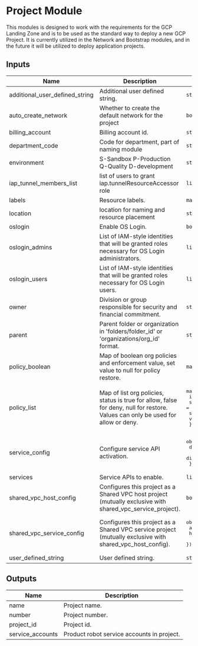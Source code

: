 # Project Module
This modules is designed to work with the requirements for the GCP Landing
Zone and is to be used as the standard way to deploy a new GCP Project.
It is currently utilized in the Network and Bootstrap modules, and in 
the future it will be utilized to deploy application projects.

<!-- BEGINNING OF PRE-COMMIT-TERRAFORM DOCS HOOK -->
## Inputs

| Name | Description | Type | Default | Required |
|------|-------------|------|---------|:--------:|
| additional\_user\_defined\_string | Additional user defined string. | `string` | `""` | no |
| auto\_create\_network | Whether to create the default network for the project | `bool` | `false` | no |
| billing\_account | Billing account id. | `string` | `null` | no |
| department\_code | Code for department, part of naming module | `string` | n/a | yes |
| environment | S-Sandbox P-Production Q-Quality D-development | `string` | n/a | yes |
| iap\_tunnel\_members\_list | list of users to grant iap.tunnelResourceAccessor role | `list(string)` | `[]` | no |
| labels | Resource labels. | `map(string)` | `{}` | no |
| location | location for naming and resource placement | `string` | `"northamerica-northeast1"` | no |
| oslogin | Enable OS Login. | `bool` | `false` | no |
| oslogin\_admins | List of IAM-style identities that will be granted roles necessary for OS Login administrators. | `list(string)` | `[]` | no |
| oslogin\_users | List of IAM-style identities that will be granted roles necessary for OS Login users. | `list(string)` | `[]` | no |
| owner | Division or group responsible for security and financial commitment. | `string` | n/a | yes |
| parent | Parent folder or organization in 'folders/folder\_id' or 'organizations/org\_id' format. | `string` | `null` | no |
| policy\_boolean | Map of boolean org policies and enforcement value, set value to null for policy restore. | `map(bool)` | `{}` | no |
| policy\_list | Map of list org policies, status is true for allow, false for deny, null for restore. Values can only be used for allow or deny. | <pre>map(object({<br>    inherit_from_parent = bool<br>    suggested_value     = string<br>    status              = bool<br>    values              = list(string)<br>  }))</pre> | `{}` | no |
| service\_config | Configure service API activation. | <pre>object({<br>    disable_on_destroy         = bool<br>    disable_dependent_services = bool<br>  })</pre> | <pre>{<br>  "disable_dependent_services": true,<br>  "disable_on_destroy": true<br>}</pre> | no |
| services | Service APIs to enable. | `list(string)` | `[]` | no |
| shared\_vpc\_host\_config | Configures this project as a Shared VPC host project (mutually exclusive with shared\_vpc\_service\_project). | `bool` | `false` | no |
| shared\_vpc\_service\_config | Configures this project as a Shared VPC service project (mutually exclusive with shared\_vpc\_host\_config). | <pre>object({<br>    attach       = bool<br>    host_project = string<br>  })</pre> | <pre>{<br>  "attach": false,<br>  "host_project": ""<br>}</pre> | no |
| user\_defined\_string | User defined string. | `string` | n/a | yes |

## Outputs

| Name | Description |
|------|-------------|
| name | Project name. |
| number | Project number. |
| project\_id | Project id. |
| service\_accounts | Product robot service accounts in project. |

<!-- END OF PRE-COMMIT-TERRAFORM DOCS HOOK -->